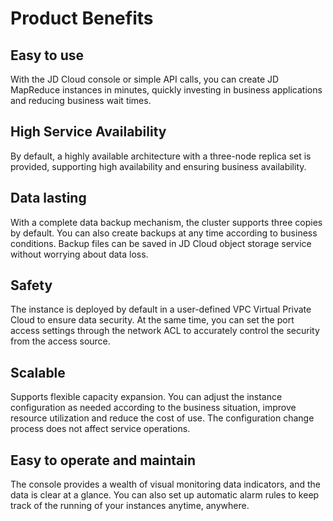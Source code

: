 
# Product Benefits

## Easy to use

With the JD Cloud console or simple API calls, you can create JD MapReduce instances in minutes, quickly investing in business applications and reducing business wait times.

## High Service Availability

By default, a highly available architecture with a three-node replica set is provided, supporting high availability and ensuring business availability.

## Data lasting

With a complete data backup mechanism, the cluster supports three copies by default. You can also create backups at any time according to business conditions. Backup files can be saved in JD Cloud object storage service without worrying about data loss.

## Safety

The instance is deployed by default in a user-defined VPC Virtual Private Cloud to ensure data security. At the same time, you can set the port access settings through the network ACL to accurately control the security from the access source.

## Scalable

Supports flexible capacity expansion. You can adjust the instance configuration as needed according to the business situation, improve resource utilization and reduce the cost of use. The configuration change process does not affect service operations.

## Easy to operate and maintain
The console provides a wealth of visual monitoring data indicators, and the data is clear at a glance. You can also set up automatic alarm rules to keep track of the running of your instances anytime, anywhere.

